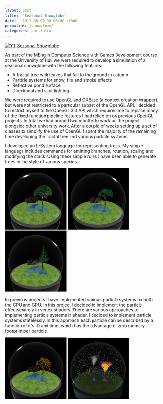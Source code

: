 ```yaml
---
layout: post
title:  "Seasonal Snowglobe"
date:   2012-08-02 00:00:00 +0000
permalink: /snowglobe/
categories: portfolio
---
```

[![YT Seasonal Snowglobe](https://img.youtube.com/vi/LipQ68PPCio/0.jpg)](https://www.youtube.com/watch?v=LipQ68PPCio)

As part of the MEng in Computer Science with Games Development course at the University of Hull we were required to develop a simulation of a seasonal snowglobe with the following features:
* A fractal tree with leaves that fall to the ground in autumn
* Particle systems for snow, fire and smoke effects
* Reflective pond surface
* Directional and spot lighting

We were required to use OpenGL and GXBase (a context creation wrapper), but were not restricted to a particular subset of the OpenGL API. I decided to restrict myself to the OpenGL 3.0 API which required me to replace many of the fixed function pipeline features I had relied on on previous OpenGL projects. In total we had around two months to work on the project alongside other university work. After a couple of weeks setting up a set of classes to simplify the use of OpenGL I spent the majority of the remaining time developing the fractal tree and various particle systems.

I developed an L-System language for representing trees. My simple language includes commands for emitting branches, rotation, scaling and modifying the stack. Using these simple rules I have been able to generate trees in the style of various species.

[![Snowglobe 1](/download/thumbnail.tree1.png)](/download/tree1.png)
[![Snowglobe 2](/download/thumbnail.tree2.png)](/download/tree2.png)
[![Snowglobe 3](/download/thumbnail.tree3.png)](/download/tree3.png)

In previous projects I have implemented various particle systems on both the CPU and GPU. In this project I decided to implement the particle effectsentirely in vertex shaders. There are various approaches to implementing particle systems in shader, I decided to implement particle systems statelessly. In this approach each particle can be described by a function of it's ID and time, which has the advantage of zero memory footprint per particle.

[![Snowglobe 4](/download/thumbnail.tree4.png)](/download/tree4.png)
[![Snowglobe 5](/download/thumbnail.tree5.png)](/download/tree5.png)
